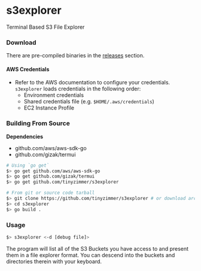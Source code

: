 # s3explorer
Terminal Based S3 File Explorer

### Download

There are pre-compiled binaries in the [releases](https://github.com/tinyzimmer/s3explorer/releases) section.

#### AWS Credentials

   - Refer to the AWS documentation to configure your credentials.
   `s3explorer` loads credentials in the following order:
     - Environment credentials
     - Shared credentials file (e.g. `$HOME/.aws/credentials`)
     - EC2 Instance Profile

### Building From Source


**Dependencies**
  - github.com/aws/aws-sdk-go
  - github.com/gizak/termui


```bash
# Using `go get`
$> go get github.com/aws/aws-sdk-go
$> go get github.com/gizak/termui
$> go get github.com/tinyzimmer/s3explorer

# From git or source code tarball
$> git clone https://github.com/tinyzimmer/s3explorer # or download archive
$> cd s3explorer
$> go build .
```

### Usage

```bash
$> s3explorer <-d [debug file]>
```

The program will list all of the S3 Buckets you have access to and present them in a file explorer format. You can descend into the buckets and directories therein with your keyboard.
